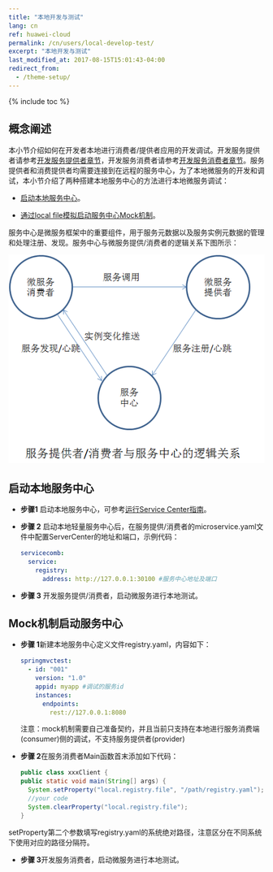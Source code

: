 ```yaml
---
title: "本地开发与测试"
lang: cn
ref: huawei-cloud
permalink: /cn/users/local-develop-test/
excerpt: "本地开发与测试"
last_modified_at: 2017-08-15T15:01:43-04:00
redirect_from:
  - /theme-setup/
---
```


{% include toc %}
## 概念阐述

本小节介绍如何在开发者本地进行消费者/提供者应用的开发调试。开发服务提供者请参考[开发服务提供者章节](/cn/users/service-definition/)，开发服务消费者请参考[开发服务消费者章节](/cn/users/develop-with-rest-template/)。服务提供者和消费提供者均需要连接到在远程的服务中心，为了本地微服务的开发和调试，本小节介绍了两种搭建本地服务中心的方法进行本地微服务调试：

* [启动本地服务中心](#启动本地服务中心)。

* [通过local file模拟启动服务中心Mock机制](#mock机制启动服务中心)。

服务中心是微服务框架中的重要组件，用于服务元数据以及服务实例元数据的管理和处理注册、发现。服务中心与微服务提供/消费者的逻辑关系下图所示：

![](/assets/images/local_develop_test.png)

## 启动本地服务中心

* **步骤1** 启动本地服务中心，可参考[运行Service Center指南](/cn/users/setup-environment/#运行service-center)。

* **步骤 2** 启动本地轻量服务中心后，在服务提供/消费者的microservice.yaml文件中配置ServerCenter的地址和端口，示例代码：

   ```yaml
   servicecomb:
     service:
       registry:
         address: http://127.0.0.1:30100 #服务中心地址及端口
   ```

* **步骤 3** 开发服务提供/消费者，启动微服务进行本地测试。

## Mock机制启动服务中心

* **步骤 1**新建本地服务中心定义文件registry.yaml，内容如下：

   ```yaml
   springmvctest:
     - id: "001"
       version: "1.0"
       appid: myapp #调试的服务id
       instances: 
         endpoints:
           rest://127.0.0.1:8080
   ```

   注意：mock机制需要自己准备契约，并且当前只支持在本地进行服务消费端\(consumer\)侧的调试，不支持服务提供者\(provider\)

* **步骤 2**在服务消费者Main函数首末添加如下代码：

   ```java
   public class xxxClient {
   public static void main(String[] args) {
     System.setProperty("local.registry.file", "/path/registry.yaml");
     //your code
     System.clearProperty("local.registry.file");
   }
   ```

setProperty第二个参数填写registry.yaml的系统绝对路径，注意区分在不同系统下使用对应的路径分隔符。

* **步骤 3**开发服务消费者，启动微服务进行本地测试。
